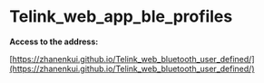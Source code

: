 # Telink_web_app_ble_profiles

**Access to the address:**

[https://zhanenkui.github.io/Telink_web_bluetooth_user_defined/](https://zhanenkui.github.io/Telink_web_bluetooth_user_defined/)
